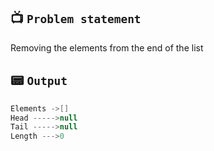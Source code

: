 ## 📺 `Problem statement`
Removing the elements from the end of the list


## 📟 `Output`
```kotlin
Elements ->[]
Head ----->null
Tail ----->null
Length --->0
```

